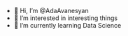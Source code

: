 - 👋 Hi, I’m @AdaAvanesyan
- 👀 I’m interested in interesting things
- 🌱 I’m currently learning Data Science


<!---
AdaAvanesyan/AdaAvanesyan is a ✨ special ✨ repository because its `README.md` (this file) appears on your GitHub profile.
You can click the Preview link to take a look at your changes.
--->
